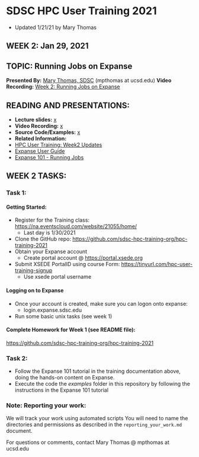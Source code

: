 # SDSC HPC User Training 2021
* Updated 1/21/21 by Mary Thomas

## WEEK 2: Jan 29, 2021

## TOPIC:  Running Jobs on Expanse
**Presented By:** [Mary Thomas, SDSC](https://hpc-students.sdsc.edu/instr_bios/mary_thomas.html) (mpthomas at ucsd.edu)
**Video Recording:** [Week 2: Running Jobs on Expanse](https://www.youtube.com/watch?v=nTcOp7LNle0)

## READING AND PRESENTATIONS:
* **Lecture slides:** [x](y)
* **Video Recording:** [x](y)
* **Source Code/Examples:** [x](y)
* **Related Information:**
* [HPC User Training: Week2 Updates](./HPC_UT21_Week2_Updates_01_29_21.pdf)
* [Expanse User Guide](https://www.sdsc.edu/support/user_guides/expanse.html)
* [Expanse 101 - Running Jobs](https://hpc-training.sdsc.edu/expanse-101/)

## WEEK 2 TASKS:

### Task 1: 
#### Getting Started:
* Register for the Training class: https://na.eventscloud.com/website/21055/home/
   * Last day is 1/30/2021
* Clone the GitHub repo: https://github.com/sdsc-hpc-training-org/hpc-training-2021
* Obtain your Expanse  account
   * Create portal account @ https://portal.xsede.org 
* Submit XSEDE PortalID using course Form:  https://tinyurl.com/hpc-user-training-signup
   * Use xsede portal username
#### Logging on to Expanse
* Once your account is created, make sure you can logon onto expanse:
   * login.expanse.sdsc.edu
* Run some basic unix tasks (see week 1)
####  Complete Homework for Week 1  (see README file):
https://github.com/sdsc-hpc-training-org/hpc-training-2021

### Task 2:
* Follow the Expanse 101 tutorial in the training documentation above, doing the hands-on content on Expanse.
* Execute the code the *examples* folder in this repository by following the instructions in the Expanse 101 tutorial

### Note: Reporting your work:
We will track your work using automated scripts
You will need to name the directories and permissions as described in the ``reporting_your_work.md`` document.

For questions or comments, contact Mary Thomas @ mpthomas  at  ucsd.edu
